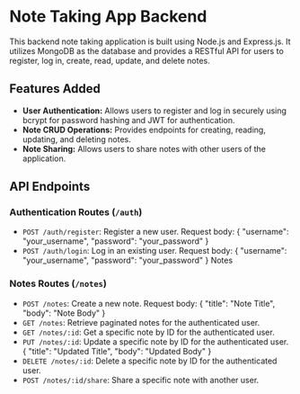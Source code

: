 # Note Taking App Backend

This backend note taking application is built  using Node.js and Express.js. It utilizes MongoDB as the database and provides a RESTful API for users to register, log in, create, read, update, and delete notes.

## Features Added

- **User Authentication:** Allows users to register and log in securely using bcrypt for password hashing and JWT for authentication.
- **Note CRUD Operations:** Provides endpoints for creating, reading, updating, and deleting notes.
- **Note Sharing:** Allows users to share notes with other users of the application.


## API Endpoints

### Authentication Routes (`/auth`)

- `POST /auth/register`: Register a new user. Request body: { "username": "your_username", "password": "your_password" }
- `POST /auth/login`: Log in an existing user. Request body: { "username": "your_username", "password": "your_password" } Notes

### Notes Routes (`/notes`)

- `POST /notes`: Create a new note.  Request body: { "title": "Note Title", "body": "Note Body" }
- `GET /notes`: Retrieve paginated notes for the authenticated user.
- `GET /notes/:id`: Get a specific note by ID for the authenticated user.
- `PUT /notes/:id`: Update a specific note by ID for the authenticated user. { "title": "Updated Title", "body": "Updated Body" }
- `DELETE /notes/:id`: Delete a specific note by ID for the authenticated user.
- `POST /notes/:id/share`: Share a specific note with another user.
